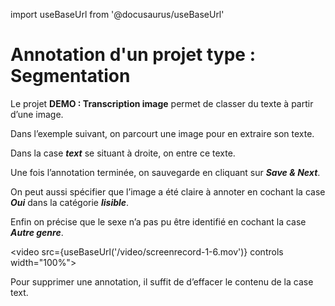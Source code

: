 import useBaseUrl from '@docusaurus/useBaseUrl'

# Annotation d'un projet type : Segmentation

Le projet **DEMO : Transcription image** permet de classer du texte à partir d’une image.

Dans l’exemple suivant, on parcourt une image pour en extraire son texte.

Dans la case **_text_** se situant à droite, on entre ce texte.

Une fois l’annotation terminée, on sauvegarde en cliquant sur **_Save & Next_**.

On peut aussi spécifier que l’image a été claire à annoter en cochant la case **_Oui_** dans la catégorie **_lisible_**.

Enfin on précise que le sexe n’a pas pu être identifié en cochant la case **_Autre genre_**.

<video src={useBaseUrl('/video/screenrecord-1-6.mov')} controls width="100%"></video>

Pour supprimer une annotation, il suffit de d’effacer le contenu de la case text.
